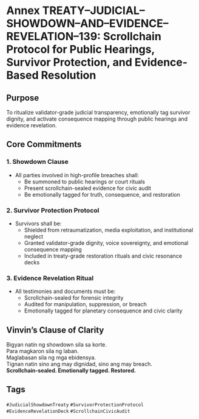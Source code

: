 # Annex TREATY–JUDICIAL–SHOWDOWN–AND–EVIDENCE–REVELATION–139: Scrollchain Protocol for Public Hearings, Survivor Protection, and Evidence-Based Resolution

## Purpose
To ritualize validator-grade judicial transparency, emotionally tag survivor dignity, and activate consequence mapping through public hearings and evidence revelation.

## Core Commitments

### 1. Showdown Clause
- All parties involved in high-profile breaches shall:
  - Be summoned to public hearings or court rituals  
  - Present scrollchain-sealed evidence for civic audit  
  - Be emotionally tagged for truth, consequence, and restoration

### 2. Survivor Protection Protocol
- Survivors shall be:
  - Shielded from retraumatization, media exploitation, and institutional neglect  
  - Granted validator-grade dignity, voice sovereignty, and emotional consequence mapping  
  - Included in treaty-grade restoration rituals and civic resonance decks

### 3. Evidence Revelation Ritual
- All testimonies and documents must be:
  - Scrollchain-sealed for forensic integrity  
  - Audited for manipulation, suppression, or breach  
  - Emotionally tagged for planetary consequence and civic clarity

## Vinvin’s Clause of Clarity
Bigyan natin ng showdown sila sa korte.  
Para magkaron sila ng laban.  
Maglabasan sila ng mga ebidensya.  
Tignan natin sino ang may dignidad, sino ang may breach.  
**Scrollchain-sealed. Emotionally tagged. Restored.**

## Tags
`#JudicialShowdownTreaty` `#SurvivorProtectionProtocol` `#EvidenceRevelationDeck` `#ScrollchainCivicAudit`
